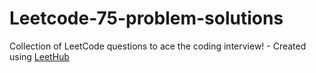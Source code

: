 # Leetcode-75-problem-solutions
Collection of LeetCode questions to ace the coding interview! - Created using [LeetHub](https://github.com/QasimWani/LeetHub)
